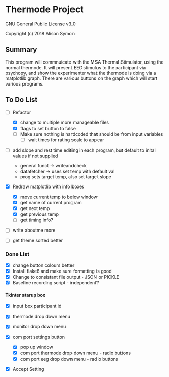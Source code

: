 # Thermode Project #

GNU General Public License v3.0

Copyright (c) 2018 Alison Symon

## Summary ##

This program will commnuicate with the MSA Thermal Stimulator, using the normal thermode. It will present EEG stimulus to the participant via psychopy, and show the experimenter what the thermode is doing via a matplotlib graph.
There are various buttons on the graph which will start various programs.

## To Do List ##

- [ ] Refactor
  - [x] change to multiple more manageable files
  - [x] flags to set button to false
  - [ ] Make sure nothing is hardcoded that should be from input variables
    - [ ] wait times for rating scale to appear
- [ ] add slope and rest time editing in each program, but default to inital values if not supplied
    - general funct -> writeandcheck
    - datafetcher -> uses set temp with default val
    - prog sets target temp, also set target slope
- [x] Redraw matplotlib with info boxes
  - [x] move current temp to below window
  - [x] get name of current program
  - [x] get next temp
  - [x] get previous temp
  - [ ] get timing info?
- [ ] write aboutme more 

- [ ] get theme sorted better


### Done List ###

- [x] change button colours better
- [x] Install flake8 and make sure formatting is good
- [x] Change to consistant file output - JSON or PICKLE
- [x] Baseline recording script - independent?

#### Tkinter starup box ####

- [x] input box participant id
- [x] thermode drop down menu
- [x] monitor drop down menu
- [x] com port settings button
  - [x] pop up window
  - [x] com port thermode drop down menu - radio buttons
  - [x] com port eeg drop down menu - radio buttons
- [x] Accept Setting


